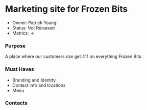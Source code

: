 # Marketing site for Frozen Bits

- Owner: Patrick Young
- Status: Not Released
- Metrics: ->

### Purpose

A place where our customers can get 411 on everything Frozen Bits.

### Must Haves

- Branding and Identity
- Contact info and locations
- Menu

### Contacts
